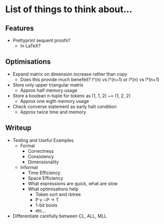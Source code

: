 # List of things to think about...

## Features
* Prettyprint sequent proofs?
    * In LaTeX?


## Optimisations
* Expand matrix on dimension increase rather than copy
    * Does this provide much benefeit? l^(n) vs l^(n+1) or l*(n) vs l*(n+1)
* Store only upper triangular matrix
    * Approx half memory usage
* Store a boolean n-tuple for tokens as (1, 1, 2) ~= (1, 2, 2)
    * Approx one eigth memory usage
* Check converse statement as early halt condition
    * Approx twice time and memory


## Writeup
* Testing and Useful Examples
    * Formal
        * Correctness
        * Consistency
        * Dimensionality
    * Informal
        * Time Efficiency
        * Space Efficiency
        * What expressions are quick, what are slow
        * What optimisations help 
            * Token sort and rbtree
            * P v ¬P -> T
            * 1-bit bools
            * etc...
* Differentiate carefully between CL, ALL, MLL
